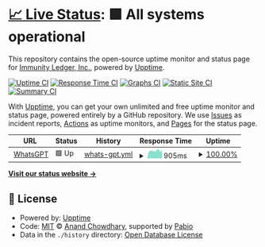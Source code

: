 # [📈 Live Status](https://status.whatsgpt.biz): <!--live status--> **🟩 All systems operational**

This repository contains the open-source uptime monitor and status page for [Immunity Ledger, Inc.](https://www.immunityledger.org), powered by [Upptime](https://github.com/upptime/upptime).

[![Uptime CI](https://github.com/immunityledger/whatsgpt-business-status/workflows/Uptime%20CI/badge.svg)](https://github.com/immunityledger/whatsgpt-business-status/actions?query=workflow%3A%22Uptime+CI%22)
[![Response Time CI](https://github.com/immunityledger/whatsgpt-business-status/workflows/Response%20Time%20CI/badge.svg)](https://github.com/immunityledger/whatsgpt-business-status/actions?query=workflow%3A%22Response+Time+CI%22)
[![Graphs CI](https://github.com/immunityledger/whatsgpt-business-status/workflows/Graphs%20CI/badge.svg)](https://github.com/immunityledger/whatsgpt-business-status/actions?query=workflow%3A%22Graphs+CI%22)
[![Static Site CI](https://github.com/immunityledger/whatsgpt-business-status/workflows/Static%20Site%20CI/badge.svg)](https://github.com/immunityledger/whatsgpt-business-status/actions?query=workflow%3A%22Static+Site+CI%22)
[![Summary CI](https://github.com/immunityledger/whatsgpt-business-status/workflows/Summary%20CI/badge.svg)](https://github.com/immunityledger/whatsgpt-business-status/actions?query=workflow%3A%22Summary+CI%22)

With [Upptime](https://upptime.js.org), you can get your own unlimited and free uptime monitor and status page, powered entirely by a GitHub repository. We use [Issues](https://github.com/immunityledger/whatsgpt-business-status/issues) as incident reports, [Actions](https://github.com/immunityledger/whatsgpt-business-status/actions) as uptime monitors, and [Pages](https://status.whatsgpt.biz) for the status page.

<!--start: status pages-->
<!-- This summary is generated by Upptime (https://github.com/upptime/upptime) -->
<!-- Do not edit this manually, your changes will be overwritten -->
<!-- prettier-ignore -->
| URL | Status | History | Response Time | Uptime |
| --- | ------ | ------- | ------------- | ------ |
| <img alt="" src="https://raw.githubusercontent.com/immunityledger/whatsgpt-business-status/master/assets/favicon.ico" height="13"> [WhatsGPT](https://platform.whatsgpt.biz/api) | 🟩 Up | [whats-gpt.yml](https://github.com/immunityledger/whatsgpt-business-status/commits/HEAD/history/whats-gpt.yml) | <details><summary><img alt="Response time graph" src="./graphs/whats-gpt/response-time-week.png" height="20"> 905ms</summary><br><a href="https://status.whatsgpt.biz/history/whats-gpt"><img alt="Response time 977" src="https://img.shields.io/endpoint?url=https%3A%2F%2Fraw.githubusercontent.com%2Fimmunityledger%2Fwhatsgpt-business-status%2FHEAD%2Fapi%2Fwhats-gpt%2Fresponse-time.json"></a><br><a href="https://status.whatsgpt.biz/history/whats-gpt"><img alt="24-hour response time 942" src="https://img.shields.io/endpoint?url=https%3A%2F%2Fraw.githubusercontent.com%2Fimmunityledger%2Fwhatsgpt-business-status%2FHEAD%2Fapi%2Fwhats-gpt%2Fresponse-time-day.json"></a><br><a href="https://status.whatsgpt.biz/history/whats-gpt"><img alt="7-day response time 905" src="https://img.shields.io/endpoint?url=https%3A%2F%2Fraw.githubusercontent.com%2Fimmunityledger%2Fwhatsgpt-business-status%2FHEAD%2Fapi%2Fwhats-gpt%2Fresponse-time-week.json"></a><br><a href="https://status.whatsgpt.biz/history/whats-gpt"><img alt="30-day response time 925" src="https://img.shields.io/endpoint?url=https%3A%2F%2Fraw.githubusercontent.com%2Fimmunityledger%2Fwhatsgpt-business-status%2FHEAD%2Fapi%2Fwhats-gpt%2Fresponse-time-month.json"></a><br><a href="https://status.whatsgpt.biz/history/whats-gpt"><img alt="1-year response time 977" src="https://img.shields.io/endpoint?url=https%3A%2F%2Fraw.githubusercontent.com%2Fimmunityledger%2Fwhatsgpt-business-status%2FHEAD%2Fapi%2Fwhats-gpt%2Fresponse-time-year.json"></a></details> | <details><summary><a href="https://status.whatsgpt.biz/history/whats-gpt">100.00%</a></summary><a href="https://status.whatsgpt.biz/history/whats-gpt"><img alt="All-time uptime 100.00%" src="https://img.shields.io/endpoint?url=https%3A%2F%2Fraw.githubusercontent.com%2Fimmunityledger%2Fwhatsgpt-business-status%2FHEAD%2Fapi%2Fwhats-gpt%2Fuptime.json"></a><br><a href="https://status.whatsgpt.biz/history/whats-gpt"><img alt="24-hour uptime 100.00%" src="https://img.shields.io/endpoint?url=https%3A%2F%2Fraw.githubusercontent.com%2Fimmunityledger%2Fwhatsgpt-business-status%2FHEAD%2Fapi%2Fwhats-gpt%2Fuptime-day.json"></a><br><a href="https://status.whatsgpt.biz/history/whats-gpt"><img alt="7-day uptime 100.00%" src="https://img.shields.io/endpoint?url=https%3A%2F%2Fraw.githubusercontent.com%2Fimmunityledger%2Fwhatsgpt-business-status%2FHEAD%2Fapi%2Fwhats-gpt%2Fuptime-week.json"></a><br><a href="https://status.whatsgpt.biz/history/whats-gpt"><img alt="30-day uptime 100.00%" src="https://img.shields.io/endpoint?url=https%3A%2F%2Fraw.githubusercontent.com%2Fimmunityledger%2Fwhatsgpt-business-status%2FHEAD%2Fapi%2Fwhats-gpt%2Fuptime-month.json"></a><br><a href="https://status.whatsgpt.biz/history/whats-gpt"><img alt="1-year uptime 100.00%" src="https://img.shields.io/endpoint?url=https%3A%2F%2Fraw.githubusercontent.com%2Fimmunityledger%2Fwhatsgpt-business-status%2FHEAD%2Fapi%2Fwhats-gpt%2Fuptime-year.json"></a></details>

<!--end: status pages-->

[**Visit our status website →**](https://status.whatsgpt.biz)

## 📄 License

- Powered by: [Upptime](https://github.com/upptime/upptime)
- Code: [MIT](./LICENSE) © [Anand Chowdhary](https://anandchowdhary.com), supported by [Pabio](https://pabio.com)
- Data in the `./history` directory: [Open Database License](https://opendatacommons.org/licenses/odbl/1-0/)
